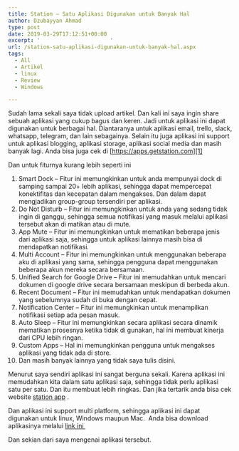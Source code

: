 ```yaml
---
title: Station – Satu Aplikasi Digunakan untuk Banyak Hal
author: Dzubayyan Ahmad
type: post
date: 2019-03-29T17:12:51+00:00
excerpt: '						'
url: /station-satu-aplikasi-digunakan-untuk-banyak-hal.aspx
tags:
  - All
  - Artikel
  - linux
  - Review
  - Windows

---
```

Sudah lama sekali saya tidak upload artikel. Dan kali ini saya ingin share sebuah aplikasi yang cukup bagus dan keren. Jadi untuk aplikasi ini dapat digunakan untuk berbagai hal. Diantaranya untuk aplikasi email, trello, slack, whatsapp, telegram, dan lain sebagainya. Selain itu juga aplikasi ini support untuk aplikasi blogging, aplikasi storage, aplikasi social media dan masih banyak lagi. Anda bisa juga cek di [https://apps.getstation.com][1]

Dan untuk fiturnya kurang lebih seperti ini

  1. Smart Dock &#8211; Fitur ini memungkinkan untuk anda mempunyai dock di samping sampai 20+ lebih aplikasi, sehingga dapat mempercepat konektifitas dan kecepatan dalam mengakses. Dan dalam dapat mengjadikan group-group tersendiri per aplikasi.
  2. Do Not Disturb &#8211; Fitur ini memungkinkan untuk anda yang sedang tidak ingin di ganggu, sehingga semua notifikasi yang masuk melalui aplikasi tersebut akan di matikan atau di mute.
  3. App Mute &#8211; Fitur ini memungkinkan untuk mematikan beberapa jenis dari aplikasi saja, sehingga untuk aplikasi lainnya masih bisa di mendapatkan notifikasi.
  4. Multi Account &#8211; Fitur ini memungkinkan untuk menggunakan beberapa aku di aplikasi yang sama, sehingga pengguna dapat menggunakan beberapa akun mereka secara bersamaan.
  5. Unified Search for Google Drive &#8211; Fitur ini memudahkan untuk mencari dokumen di google drive secara bersamaan meskipun di berbeda akun.
  6. Recent Document &#8211; Fitur ini memudahkan untuk mendapatkan dokumen yang sebelumnya sudah di buka dengan cepat.
  7. Notification Center &#8211; Fitur ini memungkinkan untuk menampilkan notifikasi setiap ada pesan masuk.
  8. Auto Sleep &#8211; Fitur ini memungkinkan secara aplikasi secara dinamik mematikan prosesnya ketika tidak di gunakan, hal ini membuat kinerja dari CPU lebih ringan.
  9. Custom Apps &#8211; Hal ini memungkinkan pengguna untuk mengakses aplikasi yang tidak ada di store.
 10. Dan masih banyak lainnya yang tidak saya tulis disini.

Menurut saya sendiri aplikasi ini sangat berguna sekali. Karena aplikasi ini memudahkan kita dalam satu aplikasi saja, sehingga tidak perlu aplikasi satu per satu. Dan itu membuat lebih ringkas. Dan jika tertarik anda bisa cek website [station app][2] .

Dan aplikasi ini support multi platform, sehingga aplikasi ini dapat digunakan untuk linux, Windows maupun Mac.&nbsp; Anda bisa download aplikasinya melalui [link ini&nbsp;][3]

Dan sekian dari saya mengenai aplikasi tersebut.

 [1]: https://apps.getstation.com/
 [2]: https://getstation.com/
 [3]: https://dl.getstation.com/download/